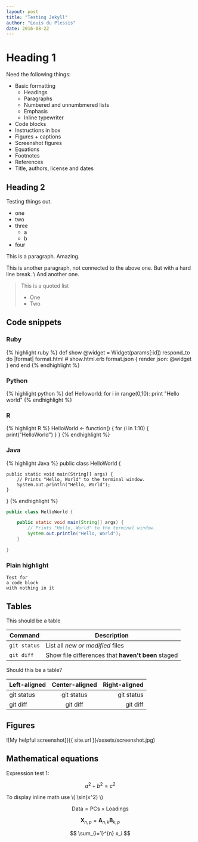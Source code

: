 ```yaml
---
layout: post
title: "Testing Jekyll"
author: "Louis du Plessis"
date: 2016-08-22
---
```


# Heading 1

Need the following things: 
- Basic formatting
	- Headings
	- Paragraphs
	- Numbered and unnumbmered lists
	- Emphasis
	- Inline typewriter
- Code blocks
- Instructions in box
- Figures + captions
- Screenshot figures
- Equations
- Footnotes
- References
- Title, authors, license and dates

## Heading 2

Testing things out.

- one
- two
- three
	- a
	- b
- four

This is a paragraph. Amazing.

  This is another paragraph, not connected to the above one. But with a hard line break. \\
And another one. 

> This is a quoted list
>
> - One
> - Two
>




## Code snippets


### Ruby
{% highlight ruby %}
def show
  @widget = Widget(params[:id])
  respond_to do |format|
    format.html # show.html.erb
    format.json { render json: @widget }
  end
end
{% endhighlight %}


### Python
{% highlight python %}
def Helloworld:
	for i in range(0,10):
		print "Hello world"
{% endhighlight %}


### R
{% highlight R %}
HelloWorld <- function() {
	for (i in 1:10) {
		print("HelloWorld")
	} 
}
{% endhighlight %}



### Java
{% highlight Java %}
public class HelloWorld {

    public static void main(String[] args) {
        // Prints "Hello, World" to the terminal window.
        System.out.println("Hello, World");
    }

}
{% endhighlight %}

~~~ java
public class HelloWorld {

    public static void main(String[] args) {
        // Prints "Hello, World" to the terminal window.
        System.out.println("Hello, World");
    }

}
~~~


### Plain highlight
	
	Test for 
	a code block
	with nothing in it


## Tables

This should be a table

| Command | Description |
| --- | --- |
| `git status` | List all *new or modified* files |
| `git diff` | Show file differences that **haven't been** staged |


Should this be a table?

| Left-aligned | Center-aligned | Right-aligned |
| :---         |     :---:      |          ---: |
| git status   | git status     | git status    |
| git diff     | git diff       | git diff      |



## Figures

![My helpful screenshot]({{ site.url }}/assets/screenshot.jpg)


## Mathematical equations

Expression test 1:

$$a^2 + b^2 = c^2$$

To display inline math use \\( \sin(x^2) \\)

$$ \mathsf{Data = PCs} \times \mathsf{Loadings} $$

$$ \mathbf{X}_{n,p} = \mathbf{A}_{n,k} \mathbf{B}_{k,p} $$

$$ \sum_{i=1}^{n} x_i $$




